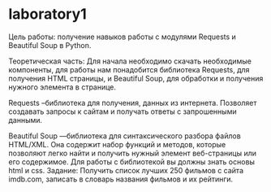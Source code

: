 # laboratory1
Цель работы: получение навыков работы с модулями Requests и Beautiful Soup в Python.

Теоретическая часть: Для начала необходимо скачать необходимые компоненты, для работы нам понадобится библиотека Requests, для получения HTML страницы, и Beautiful Soup, для обработки и получения нужного элемента в странице.

Requests –библиотека для получения, данных из интернета. Позволяет создавать запросы к сайтам и получать ответы с запрошенными данными.

Beautiful Soup —библиотека для синтаксического разбора файлов HTML/XML. Она содержит набор функций и методов, которые позволяют легко найти и получить нужный элемент веб-страницы или его содержимое. Для работы с библиотекой вы должны знать основы html и css. Задание: Получить список лучших 250 фильмов с сайта imdb.com, записать в словарь названия фильмов и их рейтинги.
